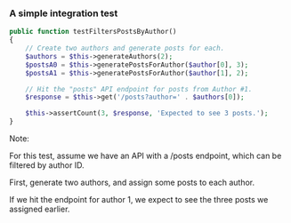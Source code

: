 ### A simple integration test

```php
public function testFiltersPostsByAuthor()
{
    // Create two authors and generate posts for each.
    $authors = $this->generateAuthors(2);
    $postsA0 = $this->generatePostsForAuthor($author[0], 3);
    $postsA1 = $this->generatePostsForAuthor($author[1], 2);

    // Hit the "posts" API endpoint for posts from Author #1.
    $response = $this->get('/posts?author=' . $authors[0]);

    $this->assertCount(3, $response, 'Expected to see 3 posts.');
}
```

Note:

For this test, assume we have an API with a /posts endpoint, which can be filtered by author ID.

First, generate two authors, and assign some posts to each author.

If we hit the endpoint for author 1, we expect to see the three posts we assigned earlier.
